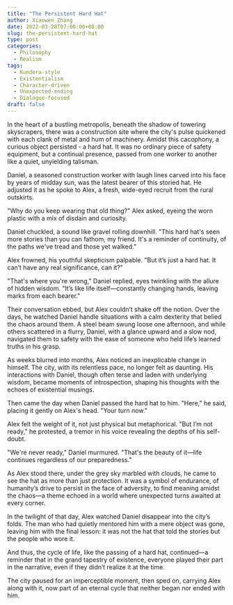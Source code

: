 ```yaml
---
title: "The Persistent Hard Hat"
author: Xiaowen Zhang
date: 2022-03-28T07:00:00+08:00
slug: the-persistent-hard-hat
type: post
categories:
  - Philosophy
  - Realism
tags:
  - Kundera-style
  - Existentialism
  - Character-driven
  - Unexpected-ending
  - Dialogue-focused
draft: false
---
```


In the heart of a bustling metropolis, beneath the shadow of towering skyscrapers, there was a construction site where the city's pulse quickened with each clank of metal and hum of machinery. Amidst this cacophony, a curious object persisted - a hard hat. It was no ordinary piece of safety equipment, but a continual presence, passed from one worker to another like a quiet, unyielding talisman.

Daniel, a seasoned construction worker with laugh lines carved into his face by years of midday sun, was the latest bearer of this storied hat. He adjusted it as he spoke to Alex, a fresh, wide-eyed recruit from the rural outskirts.

"Why do you keep wearing that old thing?" Alex asked, eyeing the worn plastic with a mix of disdain and curiosity.

Daniel chuckled, a sound like gravel rolling downhill. "This hard hat's seen more stories than you can fathom, my friend. It's a reminder of continuity, of the paths we've tread and those yet walked."

Alex frowned, his youthful skepticism palpable. "But it’s just a hard hat. It can’t have any real significance, can it?"

"That's where you're wrong," Daniel replied, eyes twinkling with the allure of hidden wisdom. "It’s like life itself—constantly changing hands, leaving marks from each bearer."

Their conversation ebbed, but Alex couldn’t shake off the notion. Over the days, he watched Daniel handle situations with a calm dexterity that belied the chaos around them. A steel beam swung loose one afternoon, and while others scattered in a flurry, Daniel, with a glance upward and a slow nod, navigated them to safety with the ease of someone who held life’s learned truths in his grasp.

As weeks blurred into months, Alex noticed an inexplicable change in himself. The city, with its relentless pace, no longer felt as daunting. His interactions with Daniel, though often terse and laden with underlying wisdom, became moments of introspection, shaping his thoughts with the echoes of existential musings.

Then came the day when Daniel passed the hard hat to him. "Here," he said, placing it gently on Alex's head. "Your turn now."

Alex felt the weight of it, not just physical but metaphorical. "But I’m not ready," he protested, a tremor in his voice revealing the depths of his self-doubt.

"We're never ready," Daniel murmured. "That's the beauty of it—life continues regardless of our preparedness."

As Alex stood there, under the grey sky marbled with clouds, he came to see the hat as more than just protection. It was a symbol of endurance, of humanity’s drive to persist in the face of adversity, to find meaning amidst the chaos—a theme echoed in a world where unexpected turns awaited at every corner.

In the twilight of that day, Alex watched Daniel disappear into the city’s folds. The man who had quietly mentored him with a mere object was gone, leaving him with the final lesson: it was not the hat that told the stories but the people who wore it.

And thus, the cycle of life, like the passing of a hard hat, continued—a reminder that in the grand tapestry of existence, everyone played their part in the narrative, even if they didn’t realize it at the time.

The city paused for an imperceptible moment, then sped on, carrying Alex along with it, now part of an eternal cycle that neither began nor ended with him.